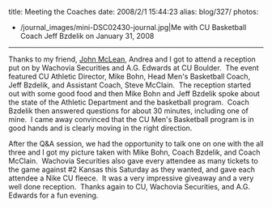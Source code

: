title: Meeting the Coaches
date: 2008/2/1 15:44:23
alias: blog/327/
photos:
- /journal_images/mini-DSC02430-journal.jpg|Me with CU Basketball Coach Jeff Bzdelik on January 31, 2008
---
Thanks to my friend, [John McLean](http://www.agedwards.com/fc/john.mclean), Andrea and I got to attend a reception put on by Wachovia Securities and A.G. Edwards at CU Boulder.  The event featured CU Athletic Director, Mike Bohn, Head Men's Basketball Coach, Jeff Bzdelik, and Assistant Coach, Steve McClain.  The reception started out with some good food and then Mike Bohn and Jeff Bzdelik spoke about the state of the Athletic Department and the basketball program.  Coach Bzdelik then answered questions for about 30 minutes, including one of mine.  I came away convinced that the CU Men's Basketball program is in good hands and is clearly moving in the right direction.

After the Q&A session, we had the opportunity to talk one on one with the all three and I got my picture taken with Mike Bohn, Coach Bzdelik, and Coach McClain.  Wachovia Securities also gave every attendee as many tickets to the game against #2 Kansas this Saturday as they wanted, and gave each attendee a Nike CU fleece.  It was a very impressive giveaway and a very well done reception.  Thanks again to CU, Wachovia Securities, and A.G. Edwards for a fun evening.
